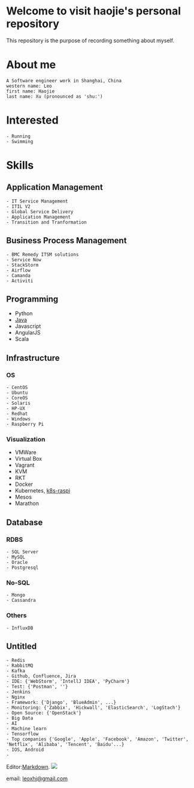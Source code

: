 # Welcome to visit haojie's personal repository

This repository is the purpose of recording something about myself.
  
# About me
```
A Software engineer work in Shanghai, China
western name: Leo
first name: Haojie
last name: Xu (pronounced as 'shu:')
```

# Interested
```
- Running
- Swimming
```

# Skills
## Application Management
```
- IT Service Management
- ITIL V2
- Global Service Delivery
- Application Management
- Transition and Tranformation
```
## Business Process Management
```
- BMC Remedy ITSM solutions
- Service Now
- StackStorm
- Airflow
- Camanda
- Activiti
```
## Programming

- Python
- [Java](Java.md)
- Javascript
- AngularJS
- Scala

## Infrastructure
### OS
```
- CentOS
- Ubuntu
- CoreOS
- Solaris
- HP-UX
- Redhat
- Windows
- Raspberry Pi
```
### Visualization

- VMWare
- Virtual Box
- Vagrant
- KVM
- RKT
- Docker
- Kubernetes, [k8s-raspi](k8s-pi.md)
- Mesos
- Marathon

## Database
### RDBS
```
- SQL Server
- MySQL
- Oracle
- Postgresql
```
### No-SQL
```
- Mongo
- Cassandra
```
### Others
```
- InfluxDB
```
## Untitled
```
- Redis
- RabbitMQ
- Kafka
- Github, Confluence, Jira
- IDE: {'WebStorm', 'IntellJ IDEA', 'PyCharm'}
- Test: {'Postman', ''}
- Jenkins
- Nginx
- Framework: {'Django', 'BlueAdmin', ...}
- Monitoring: {'Zabbix', 'Hickwall', 'ElasticSearch', 'LogStach'}
- Open Source: {'OpenStack'}
- Big Data
- AI
- Machine learn
- Tensorflow
- Top companies {'Google', 'Apple', 'Facebook', 'Amazon', 'Twitter', 'Netflix', 'Alibaba', 'Tencent', 'Baidu'...}
- IOS, Android
- 
```

Editor:[Markdown](https://guides.github.com/features/mastering-markdown/).
![](https://assets-cdn.github.com/images/icons/emoji/unicode/1f42b.png)

email: [leoxhj@gmail.com](mailto:leoxhj@gmail.com) <Prefereed>
